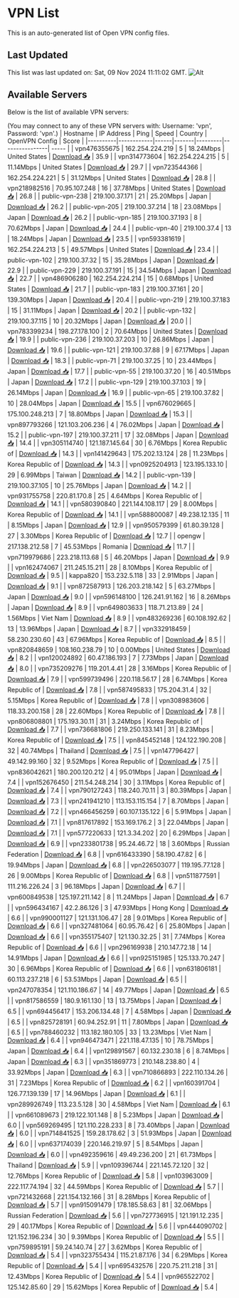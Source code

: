 # VPN List

This is an auto-generated list of Open VPN config files.

## Last Updated

This list was last updated on: Sat, 09 Nov 2024 11:11:02 GMT.
![Alt](https://repobeats.axiom.co/api/embed/186b98318ef1479477931607c1ad7d823f12451f.svg "Repobeats analytics image")

## Available Servers

Below is the list of available VPN servers:

(You may connect to any of these VPN servers with: Username: 'vpn', Password: 'vpn'.)
| Hostname | IP Address | Ping | Speed | Country | OpenVPN Config | Score |
|----------|------------|------|-------|---------|----------------| ----- |
| vpn476355675 | 162.254.224.219 | 5 | 18.24Mbps | United States | [Download 📥](./configs/server_0_US.ovpn) | 35.9 |
| vpn314773604 | 162.254.224.215 | 5 | 11.14Mbps | United States | [Download 📥](./configs/server_1_US.ovpn) | 29.7 |
| vpn723544366 | 162.254.224.221 | 5 | 31.12Mbps | United States | [Download 📥](./configs/server_2_US.ovpn) | 28.8 |
| vpn218982516 | 70.95.107.248 | 16 | 37.78Mbps | United States | [Download 📥](./configs/server_3_US.ovpn) | 26.8 |
| public-vpn-238 | 219.100.37.171 | 21 | 25.20Mbps | Japan | [Download 📥](./configs/server_4_JP.ovpn) | 26.2 |
| public-vpn-205 | 219.100.37.214 | 18 | 23.08Mbps | Japan | [Download 📥](./configs/server_5_JP.ovpn) | 26.2 |
| public-vpn-185 | 219.100.37.193 | 8 | 70.62Mbps | Japan | [Download 📥](./configs/server_6_JP.ovpn) | 24.4 |
| public-vpn-40 | 219.100.37.4 | 13 | 18.24Mbps | Japan | [Download 📥](./configs/server_7_JP.ovpn) | 23.5 |
| vpn593381619 | 162.254.224.213 | 5 | 49.57Mbps | United States | [Download 📥](./configs/server_8_US.ovpn) | 23.4 |
| public-vpn-102 | 219.100.37.32 | 15 | 35.28Mbps | Japan | [Download 📥](./configs/server_9_JP.ovpn) | 22.9 |
| public-vpn-229 | 219.100.37.191 | 15 | 34.54Mbps | Japan | [Download 📥](./configs/server_10_JP.ovpn) | 22.7 |
| vpn486906280 | 162.254.224.214 | 15 | 0.68Mbps | United States | [Download 📥](./configs/server_11_US.ovpn) | 21.7 |
| public-vpn-183 | 219.100.37.161 | 20 | 139.30Mbps | Japan | [Download 📥](./configs/server_12_JP.ovpn) | 20.4 |
| public-vpn-219 | 219.100.37.183 | 15 | 31.11Mbps | Japan | [Download 📥](./configs/server_13_JP.ovpn) | 20.2 |
| public-vpn-132 | 219.100.37.115 | 10 | 20.32Mbps | Japan | [Download 📥](./configs/server_14_JP.ovpn) | 20.0 |
| vpn783399234 | 198.27.178.100 | 2 | 70.64Mbps | United States | [Download 📥](./configs/server_15_US.ovpn) | 19.9 |
| public-vpn-236 | 219.100.37.203 | 10 | 26.86Mbps | Japan | [Download 📥](./configs/server_16_JP.ovpn) | 19.6 |
| public-vpn-121 | 219.100.37.88 | 9 | 67.17Mbps | Japan | [Download 📥](./configs/server_17_JP.ovpn) | 18.3 |
| public-vpn-71 | 219.100.37.25 | 10 | 23.44Mbps | Japan | [Download 📥](./configs/server_18_JP.ovpn) | 17.7 |
| public-vpn-55 | 219.100.37.20 | 16 | 40.51Mbps | Japan | [Download 📥](./configs/server_19_JP.ovpn) | 17.2 |
| public-vpn-129 | 219.100.37.103 | 19 | 26.14Mbps | Japan | [Download 📥](./configs/server_20_JP.ovpn) | 16.9 |
| public-vpn-65 | 219.100.37.82 | 10 | 28.04Mbps | Japan | [Download 📥](./configs/server_21_JP.ovpn) | 15.5 |
| vpn676029665 | 175.100.248.213 | 7 | 18.80Mbps | Japan | [Download 📥](./configs/server_22_JP.ovpn) | 15.3 |
| vpn897793266 | 121.103.206.236 | 4 | 76.02Mbps | Japan | [Download 📥](./configs/server_23_JP.ovpn) | 15.2 |
| public-vpn-197 | 219.100.37.211 | 17 | 32.08Mbps | Japan | [Download 📥](./configs/server_24_JP.ovpn) | 14.4 |
| vpn305114740 | 121.187.145.64 | 30 | 6.76Mbps | Korea Republic of | [Download 📥](./configs/server_25_KR.ovpn) | 14.3 |
| vpn141429643 | 175.202.13.124 | 28 | 11.23Mbps | Korea Republic of | [Download 📥](./configs/server_26_KR.ovpn) | 14.3 |
| vpn0925204913 | 123.195.133.10 | 29 | 6.99Mbps | Taiwan | [Download 📥](./configs/server_27_TW.ovpn) | 14.2 |
| public-vpn-139 | 219.100.37.105 | 10 | 25.76Mbps | Japan | [Download 📥](./configs/server_28_JP.ovpn) | 14.2 |
| vpn931755758 | 220.81.170.8 | 25 | 4.64Mbps | Korea Republic of | [Download 📥](./configs/server_29_KR.ovpn) | 14.1 |
| vpn580390840 | 221.144.108.117 | 29 | 8.00Mbps | Korea Republic of | [Download 📥](./configs/server_30_KR.ovpn) | 14.1 |
| vpn588800087 | 49.238.12.135 | 11 | 8.15Mbps | Japan | [Download 📥](./configs/server_31_JP.ovpn) | 12.9 |
| vpn950579399 | 61.80.39.128 | 27 | 3.30Mbps | Korea Republic of | [Download 📥](./configs/server_32_KR.ovpn) | 12.7 |
| opengw | 217.138.212.58 | 7 | 45.53Mbps | Romania | [Download 📥](./configs/server_33_RO.ovpn) | 11.7 |
| vpn719979686 | 223.218.113.68 | 5 | 46.20Mbps | Japan | [Download 📥](./configs/server_34_JP.ovpn) | 9.9 |
| vpn162474067 | 211.245.15.211 | 28 | 8.10Mbps | Korea Republic of | [Download 📥](./configs/server_35_KR.ovpn) | 9.5 |
| kappa820 | 153.232.5.118 | 33 | 2.91Mbps | Japan | [Download 📥](./configs/server_36_JP.ovpn) | 9.1 |
| vpn872587913 | 126.203.218.142 | 5 | 63.27Mbps | Japan | [Download 📥](./configs/server_37_JP.ovpn) | 9.0 |
| vpn596148100 | 126.241.91.162 | 16 | 8.26Mbps | Japan | [Download 📥](./configs/server_38_JP.ovpn) | 8.9 |
| vpn649803633 | 118.71.213.89 | 24 | 1.56Mbps | Viet Nam | [Download 📥](./configs/server_39_VN.ovpn) | 8.9 |
| vpn483269236 | 60.108.192.62 | 13 | 13.96Mbps | Japan | [Download 📥](./configs/server_40_JP.ovpn) | 8.7 |
| vpn332918459 | 58.230.230.60 | 43 | 67.96Mbps | Korea Republic of | [Download 📥](./configs/server_41_KR.ovpn) | 8.5 |
| vpn820848659 | 108.160.238.79 | 10 | 0.00Mbps | United States | [Download 📥](./configs/server_42_US.ovpn) | 8.2 |
| vpn120024892 | 60.47.186.193 | 7 | 7.73Mbps | Japan | [Download 📥](./configs/server_43_JP.ovpn) | 8.0 |
| vpn735209276 | 119.201.4.41 | 28 | 3.16Mbps | Korea Republic of | [Download 📥](./configs/server_44_KR.ovpn) | 7.9 |
| vpn599739496 | 220.118.56.17 | 28 | 6.74Mbps | Korea Republic of | [Download 📥](./configs/server_45_KR.ovpn) | 7.8 |
| vpn587495833 | 175.204.31.4 | 32 | 5.15Mbps | Korea Republic of | [Download 📥](./configs/server_46_KR.ovpn) | 7.8 |
| vpn308983606 | 118.33.200.158 | 28 | 22.60Mbps | Korea Republic of | [Download 📥](./configs/server_47_KR.ovpn) | 7.8 |
| vpn806808801 | 175.193.30.11 | 31 | 3.24Mbps | Korea Republic of | [Download 📥](./configs/server_48_KR.ovpn) | 7.7 |
| vpn736681806 | 219.250.133.141 | 31 | 8.23Mbps | Korea Republic of | [Download 📥](./configs/server_49_KR.ovpn) | 7.5 |
| vpn845452148 | 124.122.190.208 | 32 | 40.74Mbps | Thailand | [Download 📥](./configs/server_50_TH.ovpn) | 7.5 |
| vpn147796427 | 49.142.99.160 | 32 | 9.52Mbps | Korea Republic of | [Download 📥](./configs/server_51_KR.ovpn) | 7.5 |
| vpn836042621 | 180.200.120.212 | 4 | 95.01Mbps | Japan | [Download 📥](./configs/server_52_JP.ovpn) | 7.4 |
| vpn152676450 | 211.54.248.214 | 30 | 3.11Mbps | Korea Republic of | [Download 📥](./configs/server_53_KR.ovpn) | 7.4 |
| vpn790127243 | 118.240.70.11 | 3 | 80.39Mbps | Japan | [Download 📥](./configs/server_54_JP.ovpn) | 7.3 |
| vpn241941210 | 113.153.115.154 | 7 | 8.70Mbps | Japan | [Download 📥](./configs/server_55_JP.ovpn) | 7.2 |
| vpn466456259 | 60.107.135.122 | 6 | 5.91Mbps | Japan | [Download 📥](./configs/server_56_JP.ovpn) | 7.1 |
| vpn817617892 | 153.169.176.2 | 3 | 22.04Mbps | Japan | [Download 📥](./configs/server_57_JP.ovpn) | 7.1 |
| vpn577220633 | 121.3.34.202 | 20 | 6.29Mbps | Japan | [Download 📥](./configs/server_58_JP.ovpn) | 6.9 |
| vpn233801738 | 95.24.46.72 | 18 | 3.60Mbps | Russian Federation | [Download 📥](./configs/server_59_RU.ovpn) | 6.8 |
| vpn616433390 | 58.190.47.82 | 6 | 19.94Mbps | Japan | [Download 📥](./configs/server_60_JP.ovpn) | 6.8 |
| vpn226503077 | 119.195.77.128 | 26 | 9.00Mbps | Korea Republic of | [Download 📥](./configs/server_61_KR.ovpn) | 6.8 |
| vpn511877591 | 111.216.226.24 | 3 | 96.18Mbps | Japan | [Download 📥](./configs/server_62_JP.ovpn) | 6.7 |
| vpn600849538 | 125.197.211.142 | 8 | 11.24Mbps | Japan | [Download 📥](./configs/server_63_JP.ovpn) | 6.7 |
| vpn596434167 | 42.2.86.126 | 3 | 47.93Mbps | Hong Kong | [Download 📥](./configs/server_64_HK.ovpn) | 6.6 |
| vpn990001127 | 121.131.106.47 | 28 | 9.01Mbps | Korea Republic of | [Download 📥](./configs/server_65_KR.ovpn) | 6.6 |
| vpn327481064 | 60.95.76.42 | 6 | 25.80Mbps | Japan | [Download 📥](./configs/server_66_JP.ovpn) | 6.6 |
| vpn355175407 | 121.130.32.25 | 31 | 7.74Mbps | Korea Republic of | [Download 📥](./configs/server_67_KR.ovpn) | 6.6 |
| vpn296169938 | 210.147.72.18 | 14 | 14.91Mbps | Japan | [Download 📥](./configs/server_68_JP.ovpn) | 6.6 |
| vpn925151985 | 125.133.70.247 | 30 | 6.96Mbps | Korea Republic of | [Download 📥](./configs/server_69_KR.ovpn) | 6.6 |
| vpn631806181 | 60.113.237.218 | 6 | 53.53Mbps | Japan | [Download 📥](./configs/server_70_JP.ovpn) | 6.5 |
| vpn247078354 | 121.110.186.67 | 14 | 49.77Mbps | Japan | [Download 📥](./configs/server_71_JP.ovpn) | 6.5 |
| vpn817586559 | 180.9.161.130 | 13 | 13.75Mbps | Japan | [Download 📥](./configs/server_72_JP.ovpn) | 6.5 |
| vpn694456417 | 153.206.134.48 | 7 | 4.58Mbps | Japan | [Download 📥](./configs/server_73_JP.ovpn) | 6.5 |
| vpn825728191 | 60.94.252.91 | 11 | 7.80Mbps | Japan | [Download 📥](./configs/server_74_JP.ovpn) | 6.5 |
| vpn788460232 | 113.182.180.105 | 33 | 13.23Mbps | Viet Nam | [Download 📥](./configs/server_75_VN.ovpn) | 6.4 |
| vpn946473471 | 221.118.47.135 | 10 | 78.75Mbps | Japan | [Download 📥](./configs/server_76_JP.ovpn) | 6.4 |
| vpn129891567 | 60.132.230.18 | 6 | 8.74Mbps | Japan | [Download 📥](./configs/server_77_JP.ovpn) | 6.3 |
| vpn351869773 | 210.148.238.80 | 4 | 33.92Mbps | Japan | [Download 📥](./configs/server_78_JP.ovpn) | 6.3 |
| vpn710866893 | 222.110.134.26 | 31 | 7.23Mbps | Korea Republic of | [Download 📥](./configs/server_79_KR.ovpn) | 6.2 |
| vpn160391704 | 126.77.139.139 | 17 | 14.96Mbps | Japan | [Download 📥](./configs/server_80_JP.ovpn) | 6.1 |
| vpn289926749 | 113.23.5.128 | 30 | 4.58Mbps | Viet Nam | [Download 📥](./configs/server_81_VN.ovpn) | 6.1 |
| vpn661089673 | 219.122.101.148 | 8 | 5.23Mbps | Japan | [Download 📥](./configs/server_82_JP.ovpn) | 6.0 |
| vpn569269495 | 121.110.228.233 | 8 | 73.40Mbps | Japan | [Download 📥](./configs/server_83_JP.ovpn) | 6.0 |
| vpn714841525 | 159.28.178.62 | 3 | 51.93Mbps | Japan | [Download 📥](./configs/server_84_JP.ovpn) | 6.0 |
| vpn637174039 | 220.146.219.97 | 5 | 8.54Mbps | Japan | [Download 📥](./configs/server_85_JP.ovpn) | 6.0 |
| vpn492359616 | 49.49.236.200 | 21 | 61.73Mbps | Thailand | [Download 📥](./configs/server_86_TH.ovpn) | 5.9 |
| vpn109396744 | 221.145.72.120 | 32 | 12.76Mbps | Korea Republic of | [Download 📥](./configs/server_87_KR.ovpn) | 5.8 |
| vpn103963009 | 222.117.74.194 | 32 | 44.59Mbps | Korea Republic of | [Download 📥](./configs/server_88_KR.ovpn) | 5.7 |
| vpn721432668 | 221.154.132.166 | 31 | 8.28Mbps | Korea Republic of | [Download 📥](./configs/server_89_KR.ovpn) | 5.7 |
| vpn915091479 | 178.185.58.63 | 81 | 32.06Mbps | Russian Federation | [Download 📥](./configs/server_90_RU.ovpn) | 5.6 |
| vpn727736915 | 121.191.12.235 | 29 | 40.17Mbps | Korea Republic of | [Download 📥](./configs/server_91_KR.ovpn) | 5.6 |
| vpn444090702 | 121.152.196.234 | 30 | 9.39Mbps | Korea Republic of | [Download 📥](./configs/server_92_KR.ovpn) | 5.5 |
| vpn759895191 | 59.24.140.74 | 27 | 3.62Mbps | Korea Republic of | [Download 📥](./configs/server_93_KR.ovpn) | 5.4 |
| vpn323755434 | 115.21.87.176 | 34 | 6.29Mbps | Korea Republic of | [Download 📥](./configs/server_94_KR.ovpn) | 5.4 |
| vpn695432576 | 220.75.211.218 | 31 | 12.43Mbps | Korea Republic of | [Download 📥](./configs/server_95_KR.ovpn) | 5.4 |
| vpn965522702 | 125.142.85.60 | 29 | 15.62Mbps | Korea Republic of | [Download 📥](./configs/server_96_KR.ovpn) | 5.4 |
